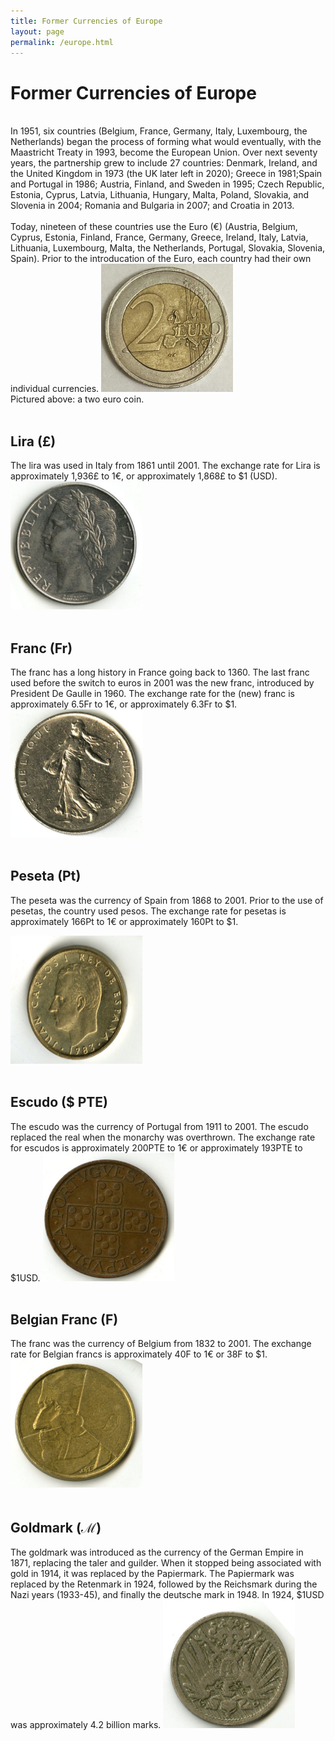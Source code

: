 ```yaml
---
title: Former Currencies of Europe 
layout: page
permalink: /europe.html
---
```

# Former Currencies of Europe
<br>
In 1951, six countries (Belgium, France, Germany, Italy, Luxembourg, the Netherlands) began the process of forming what would eventually, with the Maastricht Treaty in 1993, become the European Union. Over next seventy years, the partnership grew to include 27 countries: Denmark, Ireland, and the United Kingdom in 1973 (the UK later left in 2020); Greece in 1981;Spain and Portugal in 1986; Austria, Finland, and Sweden in 1995; Czech Republic, Estonia, Cyprus, Latvia, Lithuania, Hungary, Malta, Poland, Slovakia, and Slovenia in 2004; Romania and Bulgaria in 2007; and Croatia in 2013. 
<br>
<br>
Today, nineteen of these countries use the Euro (€) (Austria, Belgium, Cyprus, Estonia, Finland, France, Germany, Greece, Ireland, Italy, Latvia, Lithuania, Luxembourg, Malta, the Netherlands, Portugal, Slovakia, Slovenia, Spain). Prior to the introducation of the Euro, each country had their own individual currencies.     
<img src="https://github.com/mvladoiu/threegenerationsofcoincollecting/blob/main/images/euro.jpg?raw=true" width="210.5" height="205">
<br>
Pictured above: a two euro coin.
<br>
<br>

## Lira (£) 
The lira was used in Italy from 1861 until 2001. The exchange rate for Lira is approximately 1,936£ to 1€, or approximately 1,868£ to $1 (USD).     
<img src="https://github.com/mvladoiu/threegenerationsofcoincollecting/blob/main/images/026a.jpg?raw=true" width="210.5" height="205">
<br>
<br>

## Franc (Fr)
The franc has a long history in France going back to 1360. The last franc used before the switch to euros in 2001 was the new franc, introduced by President De Gaulle in 1960. The exchange rate for the (new) franc is approximately 6.5Fr to 1€, or approximately 6.3Fr to $1.
<img src="https://github.com/mvladoiu/threegenerationsofcoincollecting/blob/main/images/003a.jpg?raw=true" width="210.5" height="205">
<br>
<br>

## Peseta (₧)
The peseta was the currency of Spain from 1868 to 2001. Prior to the use of pesetas, the country used pesos. The exchange rate for pesetas is approximately 166₧ to 1€ or approximately 160₧ to $1.

<img src="https://github.com/mvladoiu/threegenerationsofcoincollecting/blob/main/images/007b.jpg?raw=true" width="210.5" height="205">
<br>
<br>

## Escudo ($ PTE)
The escudo was the currency of Portugal from 1911 to 2001. The escudo replaced the real when the monarchy was overthrown. The exchange rate for escudos is approximately 200PTE to 1€ or approximately 193PTE to $1USD.
<img src="https://github.com/mvladoiu/threegenerationsofcoincollecting/blob/main/images/006b.jpg?raw=true" width="210.5" height="205">
<br>
<br>

## Belgian Franc (F)
The franc was the currency of Belgium from 1832 to 2001. The exchange rate for Belgian francs is approximately 40F to 1€ or 38F to $1.
<img src="https://github.com/mvladoiu/threegenerationsofcoincollecting/blob/main/images/034b.jpg?raw=true" width="210.5" height="205">
<br>
<br>

## Goldmark (ℳ)
The goldmark was introduced as the currency of the German Empire in 1871, replacing the taler and guilder. When it stopped being associated with gold in 1914, it was replaced by the Papiermark. The Papiermark was replaced by the Retenmark in 1924, followed by the Reichsmark during the Nazi years (1933-45), and finally the deutsche mark in 1948. In 1924, $1USD was approximately 4.2 billion marks. 
<img src="https://github.com/mvladoiu/threegenerationsofcoincollecting/blob/main/images/046a.jpg?raw=true" width="210.5" height="205">